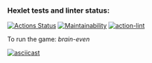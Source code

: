 ### Hexlet tests and linter status:
[![Actions Status](https://github.com/KatKaterina/frontend-project-lvl1/workflows/hexlet-check/badge.svg)](https://github.com/KatKaterina/frontend-project-lvl1/actions)
[![Maintainability](https://api.codeclimate.com/v1/badges/a99a88d28ad37a79dbf6/maintainability)](https://codeclimate.com/github/KatKaterina/frontend-project-lvl1)
[![action-lint](https://github.com/KatKaterina/frontend-project-lvl1/actions/workflows/action-lint.yml/badge.svg)](https://github.com/KatKaterina/frontend-project-lvl1/actions)


To run the game: _brain-even_

[![asciicast](https://asciinema.org/a/439318.svg)](https://asciinema.org/a/439318)